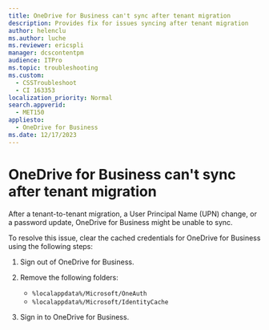 ```yaml
---
title: OneDrive for Business can't sync after tenant migration
description: Provides fix for issues syncing after tenant migration
author: helenclu
ms.author: luche
ms.reviewer: ericspli
manager: dcscontentpm
audience: ITPro
ms.topic: troubleshooting
ms.custom: 
  - CSSTroubleshoot
  - CI 163353
localization_priority: Normal
search.appverid: 
  - MET150
appliesto: 
  - OneDrive for Business
ms.date: 12/17/2023
---
```


# OneDrive for Business can't sync after tenant migration

After a tenant-to-tenant migration, a User Principal Name (UPN) change, or a password update, OneDrive for Business might be unable to sync.

To resolve this issue, clear the cached credentials for OneDrive for Business using the following steps:

1. Sign out of OneDrive for Business.
1. Remove the following folders:
    - `%localappdata%/Microsoft/OneAuth`
    - `%localappdata%/Microsoft/IdentityCache`

1. Sign in to OneDrive for Business.
